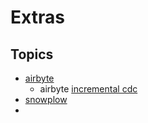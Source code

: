 # Extras

## Topics

* [airbyte](https://docs.airbyte.com/deploying-airbyte/local-deployment)
    * airbyte [incremental cdc](https://airbyte.com/tutorials/incremental-change-data-capture-cdc-replication)
* [snowplow](https://docs.snowplow.io/docs/getting-started-on-community-edition/quick-start/)
* 
